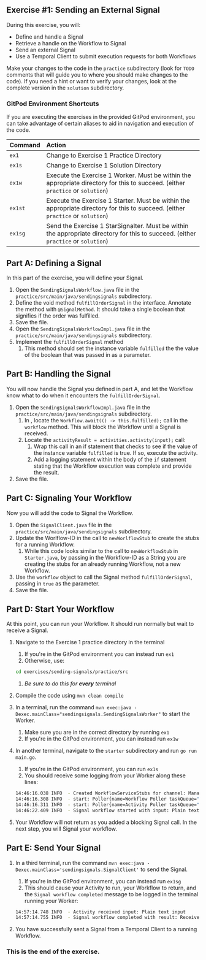## Exercise #1: Sending an External Signal

During this exercise, you will:

- Define and handle a Signal
- Retrieve a handle on the Workflow to Signal
- Send an external Signal
- Use a Temporal Client to submit execution requests for both Workflows

Make your changes to the code in the `practice` subdirectory (look for
`TODO` comments that will guide you to where you should make changes to
the code). If you need a hint or want to verify your changes, look at
the complete version in the `solution` subdirectory.

### GitPod Environment Shortcuts

If you are executing the exercises in the provided GitPod environment, you
can take advantage of certain aliases to aid in navigation and execution of
the code.

| Command | Action                                                                                                                             |
| :------ | :--------------------------------------------------------------------------------------------------------------------------------- |
| `ex1`   | Change to Exercise 1 Practice Directory                                                                                            |
| `ex1s`  | Change to Exercise 1 Solution Directory                                                                                            |
| `ex1w`  | Execute the Exercise 1 Worker. Must be within the appropriate directory for this to succeed. (either `practice` or `solution`)     |
| `ex1st` | Execute the Exercise 1 Starter. Must be within the appropriate directory for this to succeed. (either `practice` or `solution`)    |
| `ex1sg` | Send the Exercise 1 StarSignalter. Must be within the appropriate directory for this to succeed. (either `practice` or `solution`) |

## Part A: Defining a Signal

In this part of the exercise, you will define your Signal.

1. Open the `SendingSignalsWorkflow.java` file in the `practice/src/main/java/sendingsignals` subdirectory.
1. Define the void method `fulfillOrderSignal` in the interface. Annotate the method with `@SignalMethod`. It should take a single boolean that signifies if the order was fulfilled.
1. Save the file.
1. Open the `SendingSignalsWorkflowImpl.java` file in the `practice/src/main/java/sendingsignals` subdirectory.
1. Implement the `fulfillOrderSignal` method
   1. This method should set the instance variable `fulfilled` the the value
      of the boolean that was passed in as a parameter.

## Part B: Handling the Signal

You will now handle the Signal you defined in part A, and let the Workflow know what to do when it encounters the `fulfillOrderSignal`.

1. Open the `SendingSignalsWorkflowImpl.java` file in the `practice/src/main/java/sendingsignals` subdirectory.
   1. In , locate the `Workflow.await(() -> this.fulfilled);` call in the `workflow` method. This will block the Workflow until a Signal is received.
   1. Locate the `activityResult = activities.activity(input);` call:
      1. Wrap this call in an if statement that checks to see if the value of the instance variable `fulfilled` is true. If so, execute the activity.
      1. Add a logging statement within the body of the `if` statement stating that the Workflow execution was complete and provide the result.
1. Save the file.

## Part C: Signaling Your Workflow

Now you will add the code to Signal the Workflow.

1. Open the `SignalClient.java` file in the `practice/src/main/java/sendingsignals` subdirectory.
1. Update the Worlflow-ID in the call to `newWorlflowStub` to create the stubs for a running Workflow.
   1. While this code looks similar to the call to `newWorkflowStub` in `Starter.java`, by passing in the Workflow-ID as a String you are creating the stubs for an already running Workflow, not a new Workflow.
1. Use the `workflow` object to call the Signal method `fulfillOrderSignal`, passing in `true` as the parameter.
1. Save the file.

## Part D: Start Your Workflow

At this point, you can run your Workflow. It should run normally but wait to receive a Signal.

1. Navigate to the Exercise 1 practice directory in the terminal
   1. If you're in the GitPod environment you can instead run `ex1`
   1. Otherwise, use:
   ```bash
   cd exercises/sending-signals/practice/src
   ```
   1. _Be sure to do this for **every** terminal_
1. Compile the code using `mvn clean compile`
1. In a terminal, run the command `mvn exec:java -Dexec.mainClass="sendingsignals.SendingSignalsWorker"` to start the Worker.
   1. Make sure you are in the correct directory by running `ex1`
   1. If you're in the GitPod environment, you can instead run `ex1w`
1. In another terminal, navigate to the `starter` subdirectory and run `go run main.go`.

   1. If you're in the GitPod environment, you can run `ex1s`
   1. You should receive some logging from your Worker along these lines:

   ```bash
   14:46:16.038 INFO  - Created WorkflowServiceStubs for channel: ManagedChannelOrphanWrapper{delegate=ManagedChannelImpl{logId=1, target=127.0.0.1:7233}}
   14:46:16.308 INFO  - start: Poller{name=Workflow Poller taskQueue="signals", namespace="default", identity=5205@Masons-Laptop}
   14:46:16.311 INFO  - start: Poller{name=Activity Poller taskQueue="signals", namespace="default", identity=5205@Masons-Laptop}
   14:46:22.409 INFO  - Signal workflow started with input: Plain text input
   ```

1. Your Workflow will not return as you added a blocking Signal call. In the next step, you will Signal your workflow.

## Part E: Send Your Signal

1. In a third terminal, run the command `mvn exec:java -Dexec.mainClass='sendingsignals.SignalClient'` to send the Signal.

   1. If you're in the GitPod environment, you can instead run `ex1sg`
   1. This should cause your Activity to run, your Workflow to return, and the `Signal workflow completed` message to be logged in the terminal running your Worker:

   ```bash
   14:57:14.748 INFO  - Activity received input: Plain text input
   14:57:14.755 INFO  - Signal workflow completed with result: Received Plain text input
   ```

1. You have successfully sent a Signal from a Temporal Client to a running Workflow.

### This is the end of the exercise.
